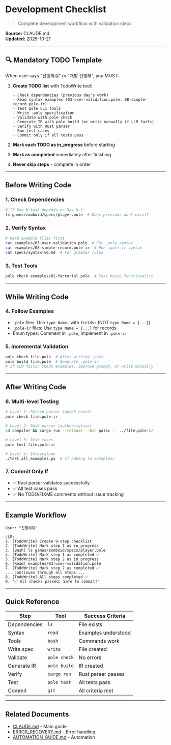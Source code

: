 # Development Checklist

> Complete development workflow with validation steps

**Source:** CLAUDE.md  
**Updated:** 2025-10-21

---

## 🔍 Mandatory TODO Template

When user says "진행해줘" or "개발 진행해", you MUST:

1. **Create TODO list** with TodoWrite tool:
   ```
   - Check dependencies (previous day's work)
   - Read syntax examples (03-user-validation.pole, 08-simple-record.pole-ir)
   - Test pole CLI tools
   - Write .pole specification
   - Validate with pole check
   - Generate IR with pole build (or write manually if LLM fails)
   - Verify with Rust parser
   - Run test cases
   - Commit only if all tests pass
   ```

2. **Mark each TODO as in_progress** before starting
3. **Mark as completed** immediately after finishing
4. **Never skip steps** - complete in order

---

## Before Writing Code

### 1. Check Dependencies
```bash
# If Day N task depends on Day N-1:
ls games/zomboid/specs/player.pole  # Does previous work exist?
```

### 2. Verify Syntax
```bash
# Read example files first
cat examples/03-user-validation.pole  # For .pole syntax
cat examples/08-simple-record.pole-ir  # For .pole-ir syntax
cat specs/syntax-v0.md  # For grammar rules
```

### 3. Test Tools
```bash
pole check examples/01-factorial.pole  # Test basic functionality
```

---

## While Writing Code

### 4. Follow Examples
- `.pole` files: Use `type Name:` with `fields:` (NOT `type Name = {...}`)
- `.pole-ir` files: Use `type Name = {...}` for records
- Enum types: Comment in `.pole`, implement in `.pole-ir`

### 5. Incremental Validation
```bash
pole check file.pole  # After writing .pole
pole build file.pole  # Generate .pole-ir
# If LLM fails: Check examples, improve prompt, or write manually
```

---

## After Writing Code

### 6. Multi-level Testing
```bash
# Level 1: Python parser (quick check)
pole check file.pole-ir

# Level 2: Rust parser (authoritative)
cd compiler && cargo run --release --bin polec -- ../file.pole-ir

# Level 3: Test cases
pole test file.pole-ir

# Level 4: Integration
./test_all_examples.py  # If adding to examples/
```

### 7. Commit Only If
- ✅ Rust parser validates successfully
- ✅ All test cases pass
- ✅ No TODO/FIXME comments without issue tracking

---

## Example Workflow

```
User: "진행해줘"

LLM: 
1. [TodoWrite] Create 9-step checklist
2. [TodoWrite] Mark step 1 as in_progress
3. [Bash] ls games/zomboid/specs/player.pole
4. [TodoWrite] Mark step 1 as completed ✅
5. [TodoWrite] Mark step 2 as in_progress
6. [Read] examples/03-user-validation.pole
7. [TodoWrite] Mark step 2 as completed ✅
... continues through all steps ...
8. [TodoWrite] All steps completed ✅
9. "✅ All checks passed. Safe to commit!"
```

---

## Quick Reference

| Step | Tool | Success Criteria |
|------|------|------------------|
| Dependencies | `ls` | File exists |
| Syntax | `read` | Examples understood |
| Tools | `bash` | Commands work |
| Write spec | `write` | File created |
| Validate | `pole check` | No errors |
| Generate IR | `pole build` | IR created |
| Verify | `cargo run` | Rust parser passes |
| Test | `pole test` | All tests pass |
| Commit | `git` | All criteria met |

---

## Related Documents

- [CLAUDE.md](../CLAUDE.md) - Main guide
- [ERROR_RECOVERY.md](ERROR_RECOVERY.md) - Error handling
- [AUTOMATION_GUIDE.md](../docs/guides/AUTOMATION_GUIDE.md) - Automation
